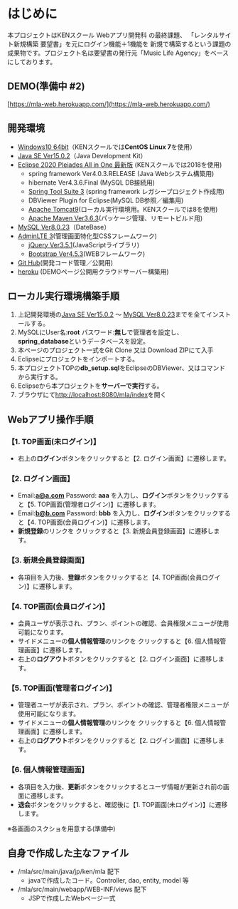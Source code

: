 # はじめに
本プロジェクトはKENスクール Webアプリ開発科 の最終課題、
「レンタルサイト新規構築 要望書」を元にログイン機能＋1機能を
新規で構築するという課題の成果物です。プロジェクト名は要望書の発行元「Music Life Agency」をベースにしております。

## DEMO(準備中 #2)
[https://mla-web.herokuapp.com/](https://mla-web.herokuapp.com/)

## 開発環境
* [Windows10 64bit](https://www.microsoft.com/ja-jp/store/b/windows)（KENスクールでは**CentOS Linux 7**を使用）
* [Java SE Ver15.0.2](https://www.oracle.com/java/technologies/javase-downloads.html)（Java Development Kit）
* [Eclipse 2020 Pleiades All in One 最新版](https://mergedoc.osdn.jp/) (KENスクールでは2018を使用)
	* spring framework Ver4.0.3.RELEASE (Java Webシステム構築用)
	* hibernate Ver4.3.6.Final (MySQL DB接続用)
	* [Spring Tool Suite 3](https://github.com/spring-projects/toolsuite-distribution/wiki/Spring-Tool-Suite-3) (spring framework レガシープロジェクト作成用)
	* DBViewer Plugin for Eclipse(MySQL DB参照／編集用)
	* [Apache Tomcat9](https://tomcat.apache.org/download-90.cgi)(ローカル実行環境用。KENスクールでは8を使用)
	* [Apache Maven Ver3.6.3](https://maven.apache.org/download.cgi)(パッケージ管理、リモートビルド用)
* [MySQL Ver8.0.23](https://dev.mysql.com/)（DateBase）
* [AdminLTE 3](https://adminlte.io/themes/v3/)(管理画面特化型CSSフレームワーク)
	* [jQuery Ver3.5.1](https://jquery.com/)(JavaScriptライブラリ)
	* [Bootstrap Ver4.5.3](https://getbootstrap.com/)(WEBフレームワーク)
* [Git Hub](https://github.com/)(開発コード管理／公開用)
* [heroku](https://jp.heroku.com/) (DEMOページ公開用クラウドサーバー構築用) 

## ローカル実行環境構築手順
1. 上記開発環境の[Java SE Ver15.0.2](https://www.oracle.com/java/technologies/javase-downloads.html) 〜 [MySQL Ver8.0.23](https://dev.mysql.com/)までを全てインストールする。
2. MySQLにUser名:**root** パスワード:**無し**で管理者を設定し、**spring_database**というデータベースを設定。
3. 本ページのプロジェクト一式をGit Clone 又は Download ZIPにて入手
4. Eclipseにプロジェクトをインポートする。
5. 本プロジェクトTOPの**db_setup.sql**をEclipseのDBViewer、又はコマンドから実行する。
6. Eclipseから本プロジェクトを**サーバーで実行**する。
7. ブラウザにて[http://localhost:8080/mla/index](http://localhost:8080/mla/index)を開く

## Webアプリ操作手順
### 【1. TOP画面(未ログイン)】
* 右上の**ログイン**ボタンをクリックすると【2. ログイン画面】に遷移します。

### 【2. ログイン画面】
* Email:**a@a.com** Password: **aaa** を入力し、**ログイン**ボタンをクリックすると【5. TOP画面(管理者ログイン)】に遷移します。
* Email:**b@b.com** Password: **bbb** を入力し、**ログイン**ボタンをクリックすると【4. TOP画面(会員ログイン)】に遷移します。
* **新規登録**のリンクを クリックすると【3. 新規会員登録画面】に遷移します。

### 【3. 新規会員登録画面】
* 各項目を入力後、**登録**ボタンをクリックすると【4. TOP画面(会員ログイン)】に遷移します。

### 【4. TOP画面(会員ログイン)】
* 会員ユーザが表示され、プラン、ポイントの確認、会員権限メニューが使用可能になります。
* サイドメニューの**個人情報管理**のリンクを クリックすると【6. 個人情報管理画面】に遷移します。
* 右上の**ログアウト**ボタンをクリックすると【2. ログイン画面】に遷移します。

### 【5. TOP画面(管理者ログイン)】
* 管理者ユーザが表示され、プラン、ポイントの確認、管理者権限メニューが使用可能になります。
* サイドメニューの**個人情報管理**のリンクを クリックすると【6. 個人情報管理画面】に遷移します。
* 右上の**ログアウト**ボタンをクリックすると【2. ログイン画面】に遷移します。

### 【6. 個人情報管理画面】
* 各項目を入力後、**更新**ボタンをクリックするとユーザ情報が更新され前の画面に遷移します。
* **退会**ボタンをクリックすると、確認後に【1. TOP画面(未ログイン)】に遷移します。

※各画面のスクショを用意する(準備中)

## 自身で作成した主なファイル
* /mla/src/main/java/jp/ken/mla 配下
	* javaで作成したコード。Controller, dao, entity, model 等
* /mla/src/main/webapp/WEB-INF/views 配下
	* JSPで作成したWebページ一式 


